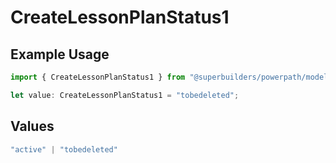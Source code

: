 # CreateLessonPlanStatus1

## Example Usage

```typescript
import { CreateLessonPlanStatus1 } from "@superbuilders/powerpath/models/operations";

let value: CreateLessonPlanStatus1 = "tobedeleted";
```

## Values

```typescript
"active" | "tobedeleted"
```